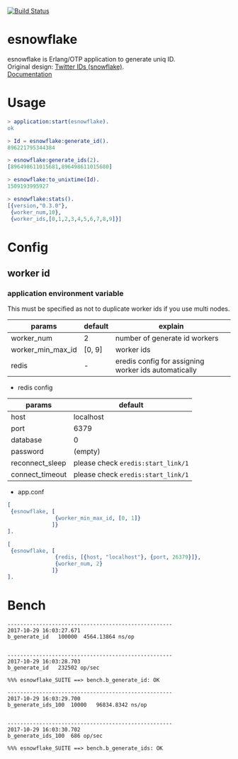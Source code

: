 [![Build Status](https://travis-ci.org/tkyshm/esnowflake.svg?branch=master)](https://travis-ci.org/tkyshm/esnowflake)

esnowflake
=====

esnowflake is Erlang/OTP application to generate uniq ID.  
Original design: [Twitter IDs (snowflake)](https://github.com/twitter/snowflake).  
[Documentation](https://hexdocs.pm/esnowflake/0.1.0/)

Usage
=====

```erlang
> application:start(esnowflake).
ok

> Id = esnowflake:generate_id().
896221795344384

> esnowflake:generate_ids(2).
[896498611015681,896498611015680]

> esnowflake:to_unixtime(Id).
1509193995927

> esnowflake:stats().
[{version,"0.3.0"},
 {worker_num,10},
 {worker_ids,[0,1,2,3,4,5,6,7,8,9]}]
```

Config
=====

## worker id

### application environment variable

This must be specified as not to duplicate worker ids if you use multi nodes.

params            | default | explain
----------------- | ------- | ---------------------------------------------------------
worker_num        | 2       | number of generate id workers
worker_min_max_id | [0, 9]  | worker ids
redis             | -       | eredis config for assigning worker ids automatically


- redis config

params          | default
--------------- | ----------------------------------
host            | localhost
port            | 6379
database        | 0
password        | (empty)
reconnect_sleep | please check `eredis:start_link/1`
connect_timeout | please check `eredis:start_link/1`


- app.conf

```erlang
[
 {esnowflake, [
               {worker_min_max_id, [0, 1]}
              ]}
].
```

```erlang
[
 {esnowflake, [
               {redis, [{host, "localhost"}, {port, 26379}]},
               {worker_num, 2}
              ]}
].
```

Bench
=====

```
----------------------------------------------------
2017-10-29 16:03:27.671
b_generate_id	100000	4564.13864 ns/op


----------------------------------------------------
2017-10-29 16:03:28.703
b_generate_id	232502 op/sec

%%% esnowflake_SUITE ==> bench.b_generate_id: OK

----------------------------------------------------
2017-10-29 16:03:29.700
b_generate_ids_100	10000	96834.8342 ns/op


----------------------------------------------------
2017-10-29 16:03:30.702
b_generate_ids_100	686 op/sec

%%% esnowflake_SUITE ==> bench.b_generate_ids: OK
```
